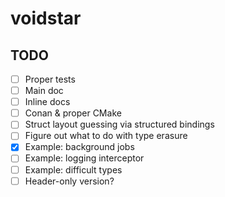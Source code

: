 # voidstar

## TODO
- [ ] Proper tests
- [ ] Main doc
- [ ] Inline docs
- [ ] Conan & proper CMake
- [ ] Struct layout guessing via structured bindings
- [ ] Figure out what to do with type erasure
- [x] Example: background jobs
- [ ] Example: logging interceptor
- [ ] Example: difficult types
- [ ] Header-only version?
